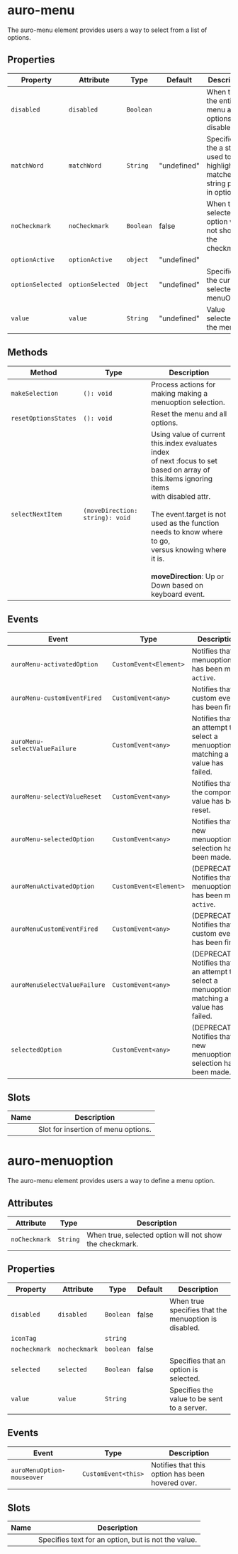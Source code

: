 # auro-menu

The auro-menu element provides users a way to select from a list of options.

## Properties

| Property         | Attribute        | Type      | Default     | Description                                      |
|------------------|------------------|-----------|-------------|--------------------------------------------------|
| `disabled`       | `disabled`       | `Boolean` |             | When true, the entire menu and all options are disabled; |
| `matchWord`      | `matchWord`      | `String`  | "undefined" | Specifies the a string used to highlight matched string parts in options. |
| `noCheckmark`    | `noCheckmark`    | `Boolean` | false       | When true, selected option will not show the checkmark. |
| `optionActive`   | `optionActive`   | `object`  | "undefined" |                                                  |
| `optionSelected` | `optionSelected` | `Object`  | "undefined" | Specifies the current selected menuOption.       |
| `value`          | `value`          | `String`  | "undefined" | Value selected for the menu.                     |

## Methods

| Method               | Type                            | Description                                      |
|----------------------|---------------------------------|--------------------------------------------------|
| `makeSelection`      | `(): void`                      | Process actions for making making a menuoption selection. |
| `resetOptionsStates` | `(): void`                      | Reset the menu and all options.                  |
| `selectNextItem`     | `(moveDirection: string): void` | Using value of current this.index evaluates index<br />of next :focus to set based on array of this.items ignoring items<br />with disabled attr.<br /><br />The event.target is not used as the function needs to know where to go,<br />versus knowing where it is.<br /><br />**moveDirection**: Up or Down based on keyboard event. |

## Events

| Event                         | Type                   | Description                                      |
|-------------------------------|------------------------|--------------------------------------------------|
| `auroMenu-activatedOption`    | `CustomEvent<Element>` | Notifies that a menuoption has been made `active`. |
| `auroMenu-customEventFired`   | `CustomEvent<any>`     | Notifies that a custom event has been fired.     |
| `auroMenu-selectValueFailure` | `CustomEvent<any>`     | Notifies that a an attempt to select a menuoption by matching a value has failed. |
| `auroMenu-selectValueReset`   | `CustomEvent<any>`     | Notifies that the component value has been reset. |
| `auroMenu-selectedOption`     | `CustomEvent<any>`     | Notifies that a new menuoption selection has been made. |
| `auroMenuActivatedOption`     | `CustomEvent<Element>` | (DEPRECATED) Notifies that a menuoption has been made `active`. |
| `auroMenuCustomEventFired`    | `CustomEvent<any>`     | (DEPRECATED) Notifies that a custom event has been fired. |
| `auroMenuSelectValueFailure`  | `CustomEvent<any>`     | (DEPRECATED) Notifies that a an attempt to select a menuoption by matching a value has failed. |
| `selectedOption`              | `CustomEvent<any>`     | (DEPRECATED) Notifies that a new menuoption selection has been made. |

## Slots

| Name | Description                         |
|------|-------------------------------------|
|      | Slot for insertion of menu options. |


# auro-menuoption

The auro-menu element provides users a way to define a menu option.

## Attributes

| Attribute     | Type     | Description                                      |
|---------------|----------|--------------------------------------------------|
| `noCheckmark` | `String` | When true, selected option will not show the checkmark. |

## Properties

| Property      | Attribute     | Type      | Default | Description                                      |
|---------------|---------------|-----------|---------|--------------------------------------------------|
| `disabled`    | `disabled`    | `Boolean` | false   | When true specifies that the menuoption is disabled. |
| `iconTag`     |               | `string`  |         |                                                  |
| `nocheckmark` | `nocheckmark` | `boolean` | false   |                                                  |
| `selected`    | `selected`    | `Boolean` | false   | Specifies that an option is selected.            |
| `value`       | `value`       | `String`  |         | Specifies the value to be sent to a server.      |

## Events

| Event                      | Type                | Description                                      |
|----------------------------|---------------------|--------------------------------------------------|
| `auroMenuOption-mouseover` | `CustomEvent<this>` | Notifies that this option has been hovered over. |

## Slots

| Name | Description                                      |
|------|--------------------------------------------------|
|      | Specifies text for an option, but is not the value. |
